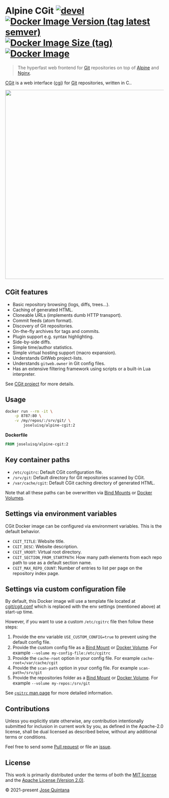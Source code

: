 # Alpine CGit [![devel](https://github.com/joseluisq/alpine-cgit/actions/workflows/devel.yml/badge.svg)](https://github.com/joseluisq/alpine-cgit/actions/workflows/devel.yml) [![Docker Image Version (tag latest semver)](https://img.shields.io/docker/v/joseluisq/alpine-cgit/latest)](https://hub.docker.com/r/joseluisq/alpine-cgit/) [![Docker Image Size (tag)](https://img.shields.io/docker/image-size/joseluisq/alpine-cgit/latest)](https://hub.docker.com/r/joseluisq/alpine-cgit/tags) [![Docker Image](https://img.shields.io/docker/pulls/joseluisq/alpine-cgit.svg)](https://hub.docker.com/r/joseluisq/alpine-cgit/)

> The hyperfast web frontend for [Git](https://git-scm.com/) repositories on top of [Alpine](https://alpinelinux.org/) and [Nginx](https://nginx.org/).

[CGit](https://git.zx2c4.com/cgit/about/) is a web interface ([cgi](https://tools.ietf.org/html/rfc3875)) for [Git](https://git-scm.com/) repositories, written in C..

<img src="./cgit.png" width="600">

## CGit features

- Basic repository browsing (logs, diffs, trees...).
- Caching of generated HTML.
- Cloneable URLs (implements dumb HTTP transport).
- Commit feeds (atom format).
- Discovery of Git repositories.
- On-the-fly archives for tags and commits.
- Plugin support e.g. syntax highlighting.
- Side-by-side diffs.
- Simple time/author statistics.
- Simple virtual hosting support (macro expansion).
- Understands GitWeb project-lists.
- Understands `gitweb.owner` in Git config files.
- Has an extensive filtering framework using scripts or a built-in Lua interpreter.

See [CGit project](https://git.zx2c4.com/cgit/about/) for more details.

## Usage

```sh
docker run --rm -it \
    -p 8787:80 \
    -v /my/repos/:/srv/git/ \
        joseluisq/alpine-cgit:2
```

**Dockerfile**

```Dockerfile
FROM joseluisq/alpine-cgit:2
```

## Key container paths

- `/etc/cgitrc`: Default CGit configuration file.
- `/srv/git`: Default directory for Git repositories scanned by CGit.
- `/var/cache/cgit`: Default CGit caching directory of generated HTML.

Note that all these paths can be overwritten via [Bind Mounts](https://docs.docker.com/storage/bind-mounts/) or [Docker Volumes](https://docs.docker.com/storage/volumes/).

## Settings via environment variables

CGit Docker image can be configured via environment variables. This is the default behavior.

- `CGIT_TITLE`: Website title.
- `CGIT_DESC`: Website description.
- `CGIT_VROOT`: Virtual root directory.
- `CGIT_SECTION_FROM_STARTPATH`: How many path elements from each repo path to use as a default section name.
- `CGIT_MAX_REPO_COUNT`: Number of entries to list per page on the repository index page.

## Settings via custom configuration file

By default, this Docker image will use a template file located at [cgit/cgit.conf](./cgit/cgit.conf) which is replaced with the env settings (mentioned above) at start-up time.

However, if you want to use a custom `/etc/cgitrc` file then follow these steps:

1. Provide the env variable `USE_CUSTOM_CONFIG=true` to prevent using the default config file.
2. Provide the custom config file as a [Bind Mount](https://docs.docker.com/storage/bind-mounts/) or [Docker Volume](https://docs.docker.com/storage/volumes/). For example `--volume my-config-file:/etc/cgitrc`
3. Provide the `cache-root` option in your config file. For example `cache-root=/var/cache/cgit`
4. Provide the `scan-path` option in your config file. For example `scan-path=/srv/git`
5. Provide the repositories folder as a [Bind Mount](https://docs.docker.com/storage/bind-mounts/) or [Docker Volume](https://docs.docker.com/storage/volumes/). For example `--volume my-repos:/srv/git`

See [`cgitrc` man page](https://linux.die.net/man/5/cgitrc) for more detailed information.

## Contributions

Unless you explicitly state otherwise, any contribution intentionally submitted for inclusion in current work by you, as defined in the Apache-2.0 license, shall be dual licensed as described below, without any additional terms or conditions.

Feel free to send some [Pull request](https://github.com/joseluisq/alpine-cgit/pulls) or file an [issue](https://github.com/joseluisq/alpine-cgit/issues).

## License

This work is primarily distributed under the terms of both the [MIT license](LICENSE-MIT) and the [Apache License (Version 2.0)](LICENSE-APACHE).

© 2021-present [Jose Quintana](https://joseluisq.net)
